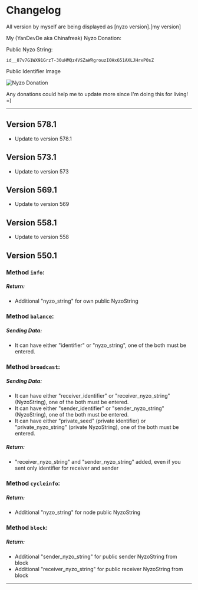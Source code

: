 # Changelog
All version by myself are being displayed as [nyzo version].[my version]

My (YanDevDe aka Chinafreak) Nyzo Donation:

Public Nyzo String:

    id__87v7G1WX91GrzT-30uHMQz4VSZaWRgrouzI0Hx651AXLJHrxP0sZ

Public Identifier Image

![Nyzo Donation](https://i.imgur.com/eW8Z4Cv.png)

Any donations could help me to update more since I'm doing this for living! =) 

___

##  Version 578.1

- Update to version 578.1

##  Version 573.1

- Update to version 573

##  Version 569.1

- Update to version 569

##  Version 558.1

- Update to version 558

##  Version 550.1

### Method `info`:
##### Return:
- Additional "nyzo_string" for own public NyzoString

### Method `balance`:
##### Sending Data:
- It can have either "identifier" or "nyzo_string", one of the both must be entered.

### Method `broadcast`:
##### Sending Data:
- It can have either "receiver_identifier" or "receiver_nyzo_string" (NyzoString), one of the both must be entered.
-  It can have either "sender_identifier" or "sender_nyzo_string" (NyzoString), one of the both must be entered.
- It can have either "private_seed" (private identifier) or "private_nyzo_string" (private NyzoString), one of the both must be entered.

##### Return:
- "receiver_nyzo_string" and "sender_nyzo_string" added, even if you sent only identifier for receiver and sender

### Method `cycleinfo`:
##### Return:
- Additional "nyzo_string" for node public NyzoString

### Method `block`:
##### Return:
- Additional "sender_nyzo_string" for public sender NyzoString from block
- Additional "receiver_nyzo_string" for public receiver NyzoString from block
___
